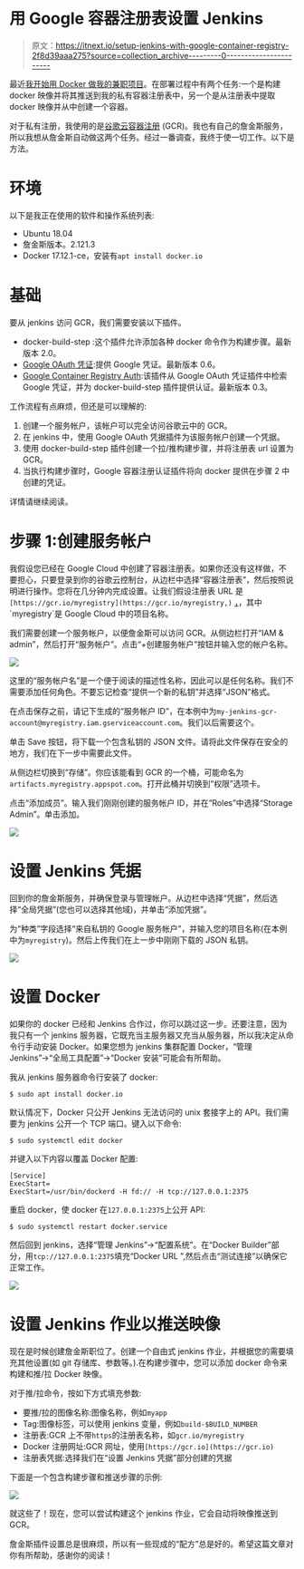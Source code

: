 # 用 Google 容器注册表设置 Jenkins

> 原文：<https://itnext.io/setup-jenkins-with-google-container-registry-2f8d39aaa275?source=collection_archive---------0----------------------->

最近[我开始用 Docker 做我的兼职项目](https://hackernoon.com/8-tips-for-containerizing-django-apps-5340647632a4)。在部署过程中有两个任务:一个是构建 docker 映像并将其推送到我的私有容器注册表中，另一个是从注册表中提取 docker 映像并从中创建一个容器。

对于私有注册，我使用的是[谷歌云容器注册](https://cloud.google.com/container-registry/) (GCR)。我也有自己的詹金斯服务，所以我想从詹金斯自动做这两个任务。经过一番调查，我终于使一切工作。以下是方法。

# 环境

以下是我正在使用的软件和操作系统列表:

*   Ubuntu 18.04
*   詹金斯版本。2.121.3
*   Docker 17.12.1-ce，安装有`apt install docker.io`

# 基础

要从 jenkins 访问 GCR，我们需要安装以下插件。

*   docker-build-step :这个插件允许添加各种 docker 命令作为构建步骤。最新版本 2.0。
*   [Google OAuth 凭证](https://plugins.jenkins.io/google-oauth-plugin):提供 Google 凭证。最新版本 0.6。
*   [Google Container Registry Auth](https://plugins.jenkins.io/google-container-registry-auth):该插件从 Google OAuth 凭证插件中检索 Google 凭证，并为 docker-build-step 插件提供认证。最新版本 0.3。

工作流程有点麻烦，但还是可以理解的:

1.  创建一个服务帐户，该帐户可以完全访问谷歌云中的 GCR。
2.  在 jenkins 中，使用 Google OAuth 凭据插件为该服务帐户创建一个凭据。
3.  使用 docker-build-step 插件创建一个拉/推构建步骤，并将注册表 url 设置为 GCR。
4.  当执行构建步骤时，Google 容器注册认证插件将向 docker 提供在步骤 2 中创建的凭证。

详情请继续阅读。

# 步骤 1:创建服务帐户

我假设您已经在 Google Cloud 中创建了容器注册表。如果你还没有这样做，不要担心，只要登录到你的谷歌云控制台，从边栏中选择“容器注册表”，然后按照说明进行操作。您将在几分钟内完成设置。让我们假设注册表 URL 是`[https://gcr.io/myregistry](https://gcr.io/myregistry,)` [，](https://gcr.io/myregistry,)，其中`myregistry`是 Google Cloud 中的项目名称。

我们需要创建一个服务帐户，以便詹金斯可以访问 GCR。从侧边栏打开“IAM & admin”，然后打开“服务帐户”。点击“+创建服务帐户”按钮并输入您的帐户名称。

![](img/61578bf6b97045b022302bd06259c529.png)

这里的“服务帐户名”是一个便于阅读的描述性名称，因此可以是任何名称。我们不需要添加任何角色。不要忘记检查“提供一个新的私钥”并选择“JSON”格式。

在点击保存之前，请记下生成的“服务帐户 ID”，在本例中为`my-jenkins-gcr-account@myregistry.iam.gserviceaccount.com`。我们以后需要这个。

单击 Save 按钮，将下载一个包含私钥的 JSON 文件。请将此文件保存在安全的地方，我们在下一步中需要此文件。

从侧边栏切换到“存储”。你应该能看到 GCR 的一个桶，可能命名为`artifacts.myregistry.appspot.com`。打开此桶并切换到“权限”选项卡。

点击“添加成员”。输入我们刚刚创建的服务帐户 ID，并在“Roles”中选择“Storage Admin”。单击添加。

![](img/70253eecb70d56deea101b194770af04.png)

# 设置 Jenkins 凭据

回到你的詹金斯服务，并确保登录与管理帐户。从边栏中选择“凭据”，然后选择“全局凭据”(您也可以选择其他域)，并单击“添加凭据”。

为“种类”字段选择“来自私钥的 Google 服务帐户”，并输入您的项目名称(在本例中为`myregistry`)。然后上传我们在上一步中刚刚下载的 JSON 私钥。

![](img/d1eaa9b793bb270d78e3ba74614fa0c5.png)

# 设置 Docker

如果你的 docker 已经和 Jenkins 合作过，你可以跳过这一步。还要注意，因为我只有一个 jenkins 服务器，它既充当主服务器又充当从服务器，所以我决定从命令行手动安装 Docker。如果您想为 jenkins 集群配置 Docker，“管理 Jenkins”→“全局工具配置”→“Docker 安装”可能会有所帮助。

我从 jenkins 服务器命令行安装了 docker:

```
$ sudo apt install docker.io
```

默认情况下，Docker 只公开 Jenkins 无法访问的 unix 套接字上的 API。我们需要为 jenkins 公开一个 TCP 端口。键入以下命令:

```
$ sudo systemctl edit docker
```

并键入以下内容以覆盖 Docker 配置:

```
[Service]
ExecStart=
ExecStart=/usr/bin/dockerd -H fd:// -H tcp://127.0.0.1:2375
```

重启 docker，使 docker 在`127.0.0.1:2375`上公开 API:

```
$ sudo systemctl restart docker.service
```

然后回到 jenkins，选择“管理 Jenkins”→“配置系统”。在“Docker Builder”部分，用`tcp://127.0.0.1:2375`填充“Docker URL ”,然后点击“测试连接”以确保它正常工作。

![](img/0be118f36e0f14f541e8a9270744dc13.png)

# 设置 Jenkins 作业以推送映像

现在是时候创建詹金斯职位了。创建一个自由式 jenkins 作业，并根据您的需要填充其他设置(如 git 存储库、参数等。).在构建步骤中，您可以添加 docker 命令来构建和推/拉 Docker 映像。

对于推/拉命令，按如下方式填充参数:

*   要推/拉的图像名称:图像名称，例如`myapp`
*   Tag:图像标签，可以使用 jenkins 变量，例如`build-$BUILD_NUMBER`
*   注册表:GCR 上不带`https`的注册表名称，如`gcr.io/myregistry`
*   Docker 注册网址:GCR 网址，使用`[https://gcr.io](https://gcr.io)`
*   注册表凭据:选择我们在“设置 Jenkins 凭据”部分创建的凭据

下面是一个包含构建步骤和推送步骤的示例:

![](img/6f18489035a09f85d0f48f287a324c3d.png)

就这些了！现在，您可以尝试构建这个 jenkins 作业，它会自动将映像推送到 GCR。

詹金斯插件设置总是很麻烦，所以有一些现成的“配方”总是好的。希望这篇文章对你有所帮助，感谢你的阅读！